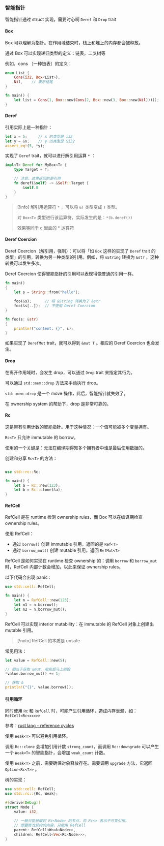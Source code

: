 ### 智能指针

智能指针通过 struct 实现，需要时心啊 `Deref` 和 `Drop` trait


#### Box

Box 可以理解为指针。在作用域结束时，栈上和堆上的内存都会被释放。

通过 Box 可以实现递归类型的定义：链表，二叉树等

例如，cons （一种链表）的定义：

```rust
enum List {
    Cons(i32, Box<List>),
    Nil,    // 表示结尾
}

fn main() {
    let list = Cons(1, Box::new(Cons(2, Box::new(3, Box::new(Nil)))));
}
```


#### Deref

引用实际上是一种指针：

```rust
let x = 5;     // x 的类型是 i32
let y = &x;    // y 的类型是 &i32
assert_eq!(5, *y);
```

实现了 `Deref` trait，就可以进行解引用运算 `*` ：

```rust
impl<T> Deref for MyBox<T> {
    type Target = T;

    // 注意，这里返回的是引用
    fn deref(&self) -> &Self::Target {
        &self.0
    }
}
```


> [!info] 
> 解引用运算符 `*` ，可以将 `&T` 类型变成 `T` 类型。
> 
> 对 `Box<T>` 类型进行该运算符，实际发生的是：`*(b.deref())` 
> 
> 效果等同于 c 里面的 * 运算符




#### Deref Coercion

Deref Coercion（解引用，强制）：可以将「如 `Box` 这样的实现了 `Deref` trait 的类型」的引用，转换为另一种类型的引用。例如，将 `&String` 转换为 `&str` 。这种转换可以发生多次。

Deref Coercion 使得智能指针的引用可以表现得像普通的引用一样。

```rust
fn main()
{
    let s = String::from("hello");
    
    foo(&s);      // 将 &String 转换为了 &str
    foo(&s[..]);  // 不使用 Deref Coercion
}

fn foo(s: &str)
{
    println!("content: {}", s);
}
```


如果实现了 `DerefMut` trait，就可以得到 `&mut T` 。相应的 Deref Coercion 也会发生。


#### Drop

在离开作用域时，会发生 drop，可以通过 `Drop` trait 来指定其行为。

可以通过 `std::mem::drop` 方法来手动执行 drop。

`std::mem::drop` 是一个 move 操作，此后，智能指针就失效了。

在 ownership system 的帮助下，drop 是非常可靠的。


#### Rc

这是带有引用计数的智能指针。用于这种情况：一个值可能被多个变量拥有。

`Rc<T>` 只允许 immutable 的 borrow。

使用的一个关键是：无法在编译期得知多个拥有者中谁是最后使用数据的。

创建和分享 `Rc<T>` 的方法：

```rust

use std::rc::Rc;

fn main() {
    let a = Rc::new(123);
    let b = Rc::clone(&a);
}
```


#### RefCell

RefCell 是在 runtime 检测 ownership rules，而 Box 可以在编译期检查 ownership rules。

使用 RefCell：

- 通过 `borrow()` 创建 immutable 引用，返回的是 `Ref<T>` 
- 通过 `borrow_mut()` 创建 mutable 引用，返回 `RefMut<T>` 


RefCell 是如何实现在 runtime 检查 ownership 的：调用 `borrow` 和 `borrow_mut` 时，RefCell 内部计数会增加，以此来保证 ownership rules。

以下代码会出现 panic：

```rust
use std::cell::RefCell;

fn main() {
    let n = RefCell::new(123);
    let n1 = n.borrow();
    let n2 = n.borrow_mut();
}
```


RefCell 可以实现 interior mutability：在 immutable 的 RefCell 对象上创建出 mutable 引用。

> [!noto]
> RefCell 的本质是 unsafe 


常见用法：

```rust
let value = RefCell::new(5);

// 相当于获取 &mut，用完后马上销毁
*value.borrow_mut() += 1;

// 获取 &
println!("{}", value.borrow());
```


#### 引用循环

同时使用 `Rc` 和 `RefCell` 时，可能产生引用循环，造成内存泄漏，如：`RefCell<Rc<xxx>>` 

参考：[rust lang - reference cycles](https://doc.rust-lang.org/book/ch15-06-reference-cycles.html)


使用 `Weak<T>` 可以避免引用循环。

调用 `Rc::clone` 会增加引用计数 `strong_count`，而调用 `Rc::downgrade` 可以产生一个 `Weak<T>` 的智能指针，会增加 `weak_count` 计数。

使用 `Weak<T>` 之前，需要确保对象释放存在。需要调用 `upgrade` 方法，它返回 `Option<Rc<T>>` 。


树的实现：

```rust
use std::cell::RefCell;
use std::rc::{Rc, Weak};

#[derive(Debug)]
struct Node {
    value: i32,
    
    // 一般只能获取到 Rc<Node> 的节点，而 Rc<> 表示不可变引用。
    // 想要修改其内的内容，只能用 RefCell
    parent: RefCell<Weak<Node>>,
    children: RefCell<Vec<Rc<Node>>>,
}
```

